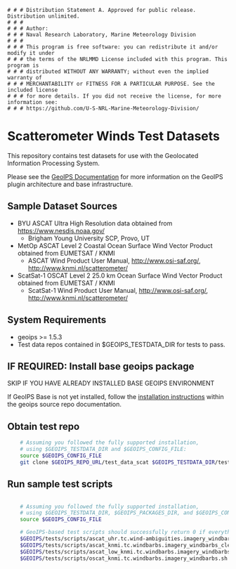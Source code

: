     # # # Distribution Statement A. Approved for public release. Distribution unlimited.
    # # # 
    # # # Author:
    # # # Naval Research Laboratory, Marine Meteorology Division
    # # # 
    # # # This program is free software: you can redistribute it and/or modify it under
    # # # the terms of the NRLMMD License included with this program. This program is
    # # # distributed WITHOUT ANY WARRANTY; without even the implied warranty of
    # # # MERCHANTABILITY or FITNESS FOR A PARTICULAR PURPOSE. See the included license
    # # # for more details. If you did not receive the license, for more information see:
    # # # https://github.com/U-S-NRL-Marine-Meteorology-Division/

Scatterometer Winds Test Datasets
==================================

This repository contains test datasets for use with the Geolocated Information Processing System.

Please see the 
[GeoIPS Documentation](https://github.com/NRLMMD-GEOIPS/geoips/blob/main/README.md)
for more information on the GeoIPS plugin architecture and base infrastructure.

Sample Dataset Sources
-----------------------

* BYU ASCAT Ultra High Resolution data obtained from https://www.nesdis.noaa.gov/
    * Brigham Young University SCP, Provo, UT
* MetOp ASCAT Level 2 Coastal Ocean Surface Wind Vector Product obtained from EUMETSAT / KNMI
    * ASCAT Wind Product User Manual, http://www.osi-saf.org/, http://www.knmi.nl/scatterometer/
* ScatSat-1 OSCAT Level 2 25.0 km Ocean Surface Wind Vector Product obtained from EUMETSAT / KNMI
    * ScatSat-1 Wind Product User Manual, http://www.osi-saf.org/, http://www.knmi.nl/scatterometer/

System Requirements
---------------------

* geoips >= 1.5.3
* Test data repos contained in $GEOIPS_TESTDATA_DIR for tests to pass.


IF REQUIRED: Install base geoips package
------------------------------------------------------------
SKIP IF YOU HAVE ALREADY INSTALLED BASE GEOIPS ENVIRONMENT 

If GeoIPS Base is not yet installed, follow the
[installation instructions](https://github.com/NRLMMD-GEOIPS/geoips/blob/main/docs/installation.rst)
within the geoips source repo documentation.


Obtain test repo
----------------
```bash
    # Assuming you followed the fully supported installation,
    # using $GEOIPS_TESTDATA_DIR and $GEOIPS_CONFIG_FILE:
    source $GEOIPS_CONFIG_FILE
    git clone $GEOIPS_REPO_URL/test_data_scat $GEOIPS_TESTDATA_DIR/test_data_scat

```

Run sample test scripts
-----------------------
```bash

    # Assuming you followed the fully supported installation,
    # using $GEOIPS_TESTDATA_DIR, $GEOIPS_PACKAGES_DIR, and $GEOIPS_CONFIG_FILE:
    source $GEOIPS_CONFIG_FILE

    # GeoIPS-based test scripts should successfully return 0 if everything is set up properly.
    $GEOIPS/tests/scripts/ascat_uhr.tc.wind-ambiguities.imagery_windbarbs.sh   # ULTRA HIGH RESOLUTION!
    $GEOIPS/tests/scripts/ascat_knmi.tc.windbarbs.imagery_windbarbs_clean.sh   # 12.5km
    $GEOIPS/tests/scripts/ascat_low_knmi.tc.windbarbs.imagery_windbarbs.sh     # 25km
    $GEOIPS/tests/scripts/oscat_knmi.tc.windbarbs.imagery_windbarbs.sh         # 25km
```

